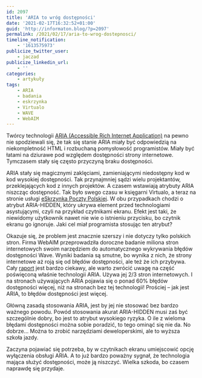 ```yaml
---
id: 2097
title: 'ARIA to wróg dostępności'
date: '2021-02-17T16:32:52+01:00'
guid: 'http://informaton.blog/?p=2097'
permalink: /2021/02/17/aria-to-wrog-dostepnosci/
timeline_notification:
    - '1613575973'
publicize_twitter_user:
    - jaczad
publicize_linkedin_url:
    - ''
categories:
    - artykuły
tags:
    - ARIA
    - badania
    - eskrzynka
    - Virtualo
    - WAVE
    - WebAIM
---
```


Twórcy technologii [ARIA (Accessible Rich Internet Application)](https://www.w3.org/TR/wai-aria-1.2/) na pewno nie spodziewali się, że tak się stanie ARIA miały być odpowiedzią na niekompletność HTML i rozbuchaną pomysłowość programistów. Miały być łatami na dziurawe pod względem dostępności strony internetowe. Tymczasem stały się często przyczyną braku dostępności.

ARIA stały się magicznymi zaklęciami, zamieniającymi niedostępny kod w kod wysokiej dostępności. Tak przynajmniej sądzi wielu projektantów, przeklejających kod z innych projektów. A czasem wstawiają atrybuty ARIA niszcząc dostępność. Tak było swego czasu w księgarni Virtualo, a teraz na stronie usługi [eSkrzynka Poczty Polskiej](https://eskrzynka.poczta-polska.pl/#/). W obu przypadkach chodzi o atrybut ARIA-HIDDEN, który ukrywa element przed technologiami asystującymi, czyli na przykład czytnikami ekranu. Efekt jest taki, że niewidomy użytkownik nawet nie wie o istnieniu przycisku, bo czytnik ekranu go ignoruje. Jaki cel miał programista stosując ten atrybut?

Okazuje się, że problem jest znacznie szerszy i nie dotyczy tylko polskich stron. Firma WebAIM przeprowadziła doroczne badanie miliona stron internetowych swoim narzędziem do automatycznego wykrywania błędów dostępności Wave. Wyniki badania są smutne, bo wynika z nich, że strony internetowe aż roją się od błędów dostępności, ale też że ich przybywa. Cały [raport](https://webaim.org/projects/million/) jest bardzo ciekawy, ale warto zwrócić uwagę na część poświęconą właśnie technologii ARIA. Używa jej 2/3 stron internetowych. I na stronach używających ARIA pojawia się o ponad 60% błędów dostępności więcej, niż na stronach bez tej technologii! Prościej – jak jest ARIA, to błędów dostępności jest więcej.

Główną zasadą stosowania ARIA, jest by jej nie stosować bez bardzo ważnego powodu. Powód stosowania akurat ARIA-HIDDEN musi zaś być szczególnie dobry, bo jest to atrybut wysokiego ryzyka. O ile z wieloma błędami dostępności można sobie poradzić, to tego ominąć się nie da. No dobrze… Można to zrobić narzędziami deweloperskimi, ale to wyższa szkoła jazdy.

Zaczyna pojawiać się potrzeba, by w czytnikach ekranu umiejscowić opcję wyłączenia obsługi ARIA. A to już bardzo poważny sygnał, że technologia mająca służyć dostępności, może ją niszczyć. Wielka szkoda, bo czasem naprawdę się przydaje.
